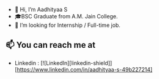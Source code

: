- 👋 Hi, I’m Aadhityaa S
- 🎓BSC Graduate from A.M. Jain College.
- 🤝 I’m looking for Internship / Full-time job.

## 📫 You can reach me at
- Linkedin : [![LinkedIn][linkedin-shield]][https://www.linkedin.com/in/aadhityaa-s-49b227214]
<!---
Aadhityaa745/Aadhityaa745 is a ✨ special ✨ repository because its `README.md` (this file) appears on your GitHub profile.
You can click the Preview link to take a look at your changes.
--->
